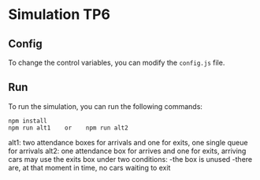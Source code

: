 # Simulation TP6
 
## Config
To change the control variables, you can modify the `config.js` file.

## Run
To run the simulation, you can run the following commands:
```
npm install
npm run alt1    or    npm run alt2
```
alt1: two attendance boxes for arrivals and one for exits, one single queue for arrivals
alt2: one attendance box for arrives and one for exits, arriving cars may use the exits box under two conditions:
-the box is unused
-there are, at that moment in time, no cars waiting to exit
